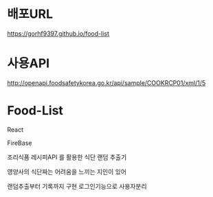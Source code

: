 # 배포URL
https://gorhf9397.github.io/food-list

# 사용API
http://openapi.foodsafetykorea.go.kr/api/sample/COOKRCP01/xml/1/5

# Food-List
React <p>
FireBase <p>
조리식품 레시피API 를 활용한 식단 랜덤 추출기 <p>
영양사의 식단짜는 어려움을 느끼는 지인이 있어 <p>
랜덤추출부터 기록까지 구현 로그인기능으로 사용자분리
